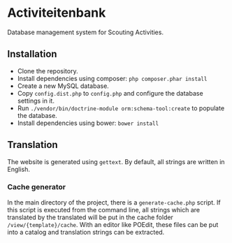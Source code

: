# Activiteitenbank
Database management system for Scouting Activities.

## Installation
* Clone the repository.
* Install dependencies using composer: `php composer.phar install`
* Create a new MySQL database.
* Copy `config.dist.php` to `config.php` and configure the database settings in it.
* Run `./vendor/bin/doctrine-module orm:schema-tool:create` to populate the database.
* Install dependencies using bower: `bower install`

## Translation
The website is generated using `gettext`. By default, all strings are written in English.

### Cache generator
In the main directory of the project, there is a `generate-cache.php` script. If this script is executed from the
command line, all strings which are translated by the translated will be put in the cache folder
`/view/{template}/cache`. With an editor like POEdit, these files can be put into a catalog and translation strings can
be extracted.